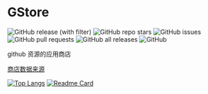# GStore
![GitHub release (with filter)](https://img.shields.io/github/v/release/sunO2/GStore?style=flat&refresh=0)
![GitHub repo stars](https://img.shields.io/github/stars/sunO2/GStore?style=flat&refresh=0)
![GitHub issues](https://img.shields.io/github/issues/sunO2/GStore?style=flat&refresh=0)
![GitHub pull requests](https://img.shields.io/github/issues-pr/sunO2/GStore?style=flat&refresh=0)
![GitHub all releases](https://img.shields.io/github/downloads/sunO2/GStore/total?style=flat&refresh=0)
![GitHub](https://img.shields.io/github/license/sunO2/GStore?style=flat&refresh=0)


github 资源的应用商店 

[商店数据来源](https://github.com/sunO2/GStore-Repositorys)


[![Top Langs](https://github-readme-stats.vercel.app/api/top-langs/?username=sunO2&theme=shades-of-purple)](https://github.com/sunO2)
[![Readme Card](https://github-readme-stats.vercel.app/api/pin/?username=sunO2&repo=GStore)](https://github.com/sunO2/GStore)
